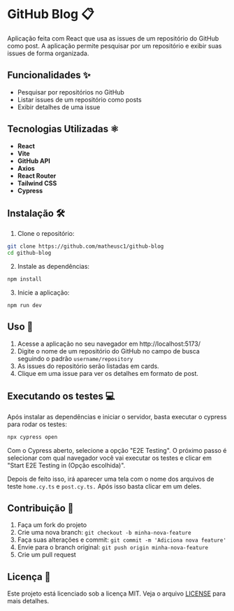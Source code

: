 # GitHub Blog 📋

Aplicação feita com React que usa as issues de um repositório do GitHub como post. A aplicação permite pesquisar por um repositório e exibir suas issues de forma organizada.

## Funcionalidades ✨

- Pesquisar por repositórios no GitHub
- Listar issues de um repositório como posts
- Exibir detalhes de uma issue

## Tecnologias Utilizadas ⚛️

- **React**
- **Vite**
- **GitHub API**
- **Axios**
- **React Router**
- **Tailwind CSS**
- **Cypress**

## Instalação 🛠️

1. Clone o repositório:

```sh
git clone https://github.com/matheusc1/github-blog
cd github-blog
```
2. Instale as dependências:

```sh
npm install
```

3. Inicie a aplicação:

```
npm run dev
```

## Uso 🚀

1. Acesse a aplicação no seu navegador em http://localhost:5173/
2. Digite o nome de um repositório do GitHub no campo de busca seguindo o padrão `username/repository`
3. As issues do repositório serão listadas em cards.
4. Clique em uma issue para ver os detalhes em formato de post.

## Executando os testes 💻

Após instalar as dependências e iniciar o servidor, basta executar o cypress para rodar os testes:

```sh
npx cypress open
```

Com o Cypress aberto, selecione a opção "E2E Testing". O próximo passo é selecionar com qual navegador você vai executar os testes e clicar em "Start E2E Testing in (Opção escolhida)".

Depois de feito isso, irá aparecer uma tela com o nome dos arquivos de teste `home.cy.ts` e `post.cy.ts.` Após isso basta clicar em um deles.

## Contribuição 🤝

1. Faça um fork do projeto
2. Crie uma nova branch: `git checkout -b minha-nova-feature`
3. Faça suas alterações e commit: `git commit -m 'Adiciona nova feature'`
4. Envie para o branch original: `git push origin minha-nova-feature`
5. Crie um pull request


## Licença 📄

Este projeto está licenciado sob a licença MIT. Veja o arquivo [LICENSE](LICENSE) para mais detalhes.